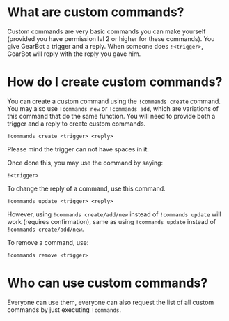 # What are custom commands?
Custom commands are very basic commands you can make yourself (provided you have permission lvl 2 or higher for these commands). You give GearBot a trigger and a reply. When someone does `!<trigger>`, GearBot will reply with the reply you gave him.
# How do I create custom commands?
You can create a custom command using the `!commands create` command. You may also use `!commands new` or `!commands add`, which are variations of this command that do the same function.
You will need to provide both a trigger and a reply to create custom commands.
```
!commands create <trigger> <reply>
```
Please mind the trigger can not have spaces in it.

Once done this, you may use the command by saying:
```
!<trigger>
```
To change the reply of a command, use this command.
```
!commands update <trigger> <reply>
```
However, using `!commands create/add/new` instead of `!commands update` will work (requires confirmation), same as using `!commands update` instead of `!commands create/add/new`.

To remove a command, use:
```
!commands remove <trigger>
```
# Who can use custom commands?
Everyone can use them, everyone can also request the list of all custom commands by just executing ``!commands``.
